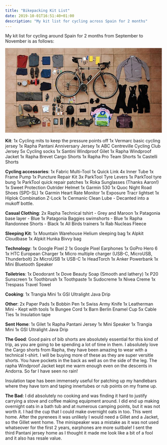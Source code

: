 ```yaml
---
title: "Bikepacking Kit List"
date: 2019-10-01T16:51:40+01:00
description: "My kit list for cycling across Spain for 2 months"
---
```

My kit list for cycling around Spain for 2 months from September to November is as follows:

![Kit](static/kitlist.jpg)


**Kit**:
1x Cycling mits to keep the pressure points off
1x Vermarc basic cycling jersey
1x Rapha Pantani Anniversary Jersey
1x ABC Centreville Cycling Club Jersey
5x Cycling socks
1x Santini Windproof Gilet
1x Rapha Windproof Jacket
1x Rapha Brevet Cargo Shorts
1x Rapha Pro Team Shorts
1x Castelli Shorts

**Cycling accessories**:
1x Fabric Multi-Tool
1x Quick Link
4x Inner Tube
1x Frame Pump
1x Puncture Repair Kit
3x ParkTool Tyre Levers
1x ParkTool tyre bung
1x ParkTool quick repair patches
1x Roka Sunglasses (Thanks Aaron!)
1x Sweet Protection Outrider Helmet
1x Garmin 530
1x Quoc Night Road Shoes (SPD-SL)
1x Garmin Heart Rate Monitor
1x Exposure Tracr lightset
1x Hiplok Combination Z-Lock
1x Cermanic Clean Lube - Decanted into a mukoff bottle.

**Casual Clothing**:
2x Rapha Technical tshirt - Grey and Maroon
1x Patagonia base layer - Blue
1x Patagonia Baggies swimshorts - Blue
1x Rapha Randonnee Shorts - Black
1x All Birds trainers
1x Rab Nucleas Fleece

**Sleeping Kit**:
1x Mountain Warehouse Helium sleeping bag
1x Alpkit Cloudbase
1x Alpkit Hunka Bivvy bag

**Technology**:
1x Google Pixel 2
1x Google Pixel Earphones
1x GoPro Hero 6
1x HTC European Charger
1x Micro multiple charger (USB-C, MicroUSB, Thunderbolt)
2x MicroUSB 
1x USB-C
1x HeadTorch
1x Anker Powerbank
1x Mini Bluetooth Speaker

**Toiletries**:
1x Deodorant
1x Dove Beauty Soap (Smooth and lathery)
1x P20 Sunscreen
1x Toothbrush
1x Toothpaste
1x Sudocreme
1x Nivea Creme
1x Trespass Travel Towel

**Cooking**:
1x Trangia Mini
1x GSI Ultralight Java Drip

**Other**:
2x Paper Pads
1x Bobbin Pen
1x Swiss Army Knife
1x Leatherman Mini - Kept with tools
1x Bungee Cord
1x Barn Berlin Enamel Cup
5x Cable Ties
1x Insulation tape

**Sent Home**:
1x Gilet
1x Rapha Pantani Jersey
1x Mini Speaker
1x Trangia Mini
1x GSI Ultralight Java Drip

**The Good**:
Good pairs of bib shorts are absolutely essential for this kind of trip, as you are going to be spending a lot of time in them. I absolutely love the Cargo shorts from Rapha, they have been amazing to wear with a technical t-shirt. I will be buying more of these as they are super versitle shorts. You have pockets in the back as well as on the side of the leg. The rapha Windproof Jacket kept me warm enough even on the descents in Andorra. So far I have seen no rain!

Insulation tape has been immensely useful for patching up my handlebars where they have torn and taping innertubes or rub points on my frame up. 

**The Bad**:
I did absolutely no cooking and was finding it hard to justify carrying a stove and coffee making equipment around. I did end up making overnight oats in a bath tub and at numerous camping points, but it was not worth it. I had the cup that I could make overnight oats in too. This went home. After the pyrenees it was unlikely I would need a Gillet and a Jacket, so the Gillet went home. The minispeaker was a mistake as it was not used whatseover for the first 2 years, earphones are more suitbale! I sent the third Pantani jersey home as I thought it made me look like a bit of a fool and it also has resale value. 

